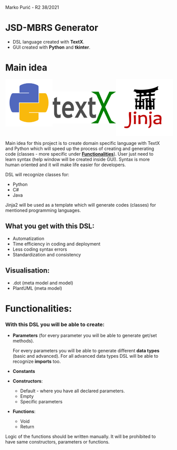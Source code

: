 
Marko Purić - R2 38/2021
# JSD-MBRS Generator

* DSL language created with **TextX**.
* GUI created with **Python** and **tkinter**.
# Main idea
<div style="display: flex; justify-content: space-between;">
    <img src="readme_assets/python.png" width="150" height="150">
    <img src="readme_assets/textX.png" width="200" height="100" style="align-self: center;">
    <img src="readme_assets/jinja.png">
</div>

Main idea for this project is to create domain specific language with TextX and Python which will speed up the process of creating and generating code (classes - more specific under [**Functionalities**](#Functionalities)).
User just need to learn syntax (help window will be created inside GUI). Syntax is more human oriented and it will make life easier for developers.

DSL will recognize classes for:
  - Python
  - C#
  - Java

Jinja2 will be used as a template  which will generate codes (classes) for mentioned programming languages.
## What you get with this DSL:
* Automatization
* Time efficiency in coding and deployment
* Less coding syntax errors
* Standardization and consistency
## Visualisation:
* .dot (meta model and model)
* PlantUML (meta model)
# Functionalities:
### With this DSL you will be able to create:
* **Parameters** (for every parameter you will be able to generate get/set methods).

  For every parameters you will be able to generate different **data types** (basic and advanced). For all advanced data types DSL will be able to recognize **imports** too.
* **Constants**
* **Constructors**:
  - Default - where you have all declared parameters.
  - Empty
  - Specific parameters
* **Functions**:
  - Void 
  - Return
      
Logic of the functions should be written manually. It will be prohibited to have same constructors, parameters or functions.
